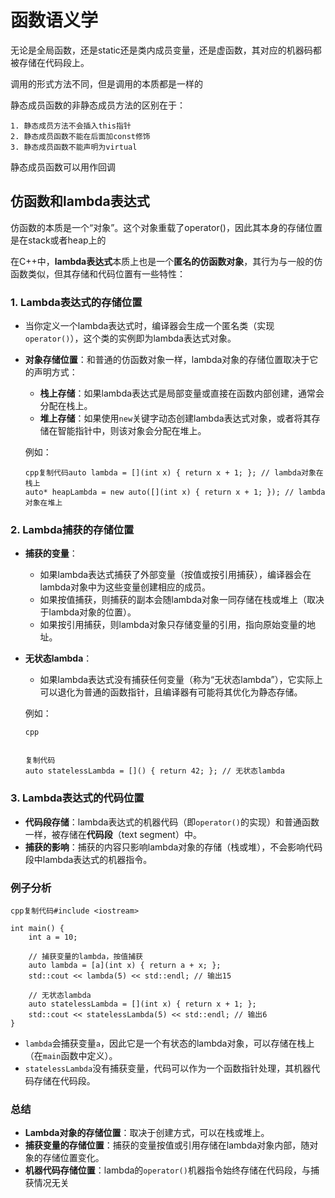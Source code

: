 # 函数语义学

无论是全局函数，还是static还是类内成员变量，还是虚函数，其对应的机器码都被存储在代码段上。

调用的形式方法不同，但是调用的本质都是一样的

静态成员函数的非静态成员方法的区别在于：

	1. 静态成员方法不会插入this指针
	2. 静态成员函数不能在后面加const修饰
	3. 静态成员函数不能声明为virtual

静态成员函数可以用作回调

## 仿函数和lambda表达式

仿函数的本质是一个“对象”。这个对象重载了operator()，因此其本身的存储位置是在stack或者heap上的



在C++中，**lambda表达式**本质上也是一个**匿名的仿函数对象**，其行为与一般的仿函数类似，但其存储和代码位置有一些特性：

### 1. Lambda表达式的存储位置

- 当你定义一个lambda表达式时，编译器会生成一个匿名类（实现`operator()`），这个类的实例即为lambda表达式对象。

- **对象存储位置**：和普通的仿函数对象一样，lambda对象的存储位置取决于它的声明方式：

  - **栈上存储**：如果lambda表达式是局部变量或直接在函数内部创建，通常会分配在栈上。
  - **堆上存储**：如果使用`new`关键字动态创建lambda表达式对象，或者将其存储在智能指针中，则该对象会分配在堆上。

  例如：

  ```
  cpp复制代码auto lambda = [](int x) { return x + 1; }; // lambda对象在栈上
  auto* heapLambda = new auto([](int x) { return x + 1; }); // lambda对象在堆上
  ```

### 2. Lambda捕获的存储位置

- **捕获的变量**：

  - 如果lambda表达式捕获了外部变量（按值或按引用捕获），编译器会在lambda对象中为这些变量创建相应的成员。
  - 如果按值捕获，则捕获的副本会随lambda对象一同存储在栈或堆上（取决于lambda对象的位置）。
  - 如果按引用捕获，则lambda对象只存储变量的引用，指向原始变量的地址。

- **无状态lambda**：

  - 如果lambda表达式没有捕获任何变量（称为“无状态lambda”），它实际上可以退化为普通的函数指针，且编译器有可能将其优化为静态存储。

  例如：

  ```
  cpp
  
  
  复制代码
  auto statelessLambda = []() { return 42; }; // 无状态lambda
  ```

### 3. Lambda表达式的代码位置

- **代码段存储**：lambda表达式的机器代码（即`operator()`的实现）和普通函数一样，被存储在**代码段**（text segment）中。
- **捕获的影响**：捕获的内容只影响lambda对象的存储（栈或堆），不会影响代码段中lambda表达式的机器指令。

### 例子分析

```
cpp复制代码#include <iostream>

int main() {
    int a = 10;

    // 捕获变量的lambda，按值捕获
    auto lambda = [a](int x) { return a + x; };
    std::cout << lambda(5) << std::endl; // 输出15

    // 无状态lambda
    auto statelessLambda = [](int x) { return x + 1; };
    std::cout << statelessLambda(5) << std::endl; // 输出6
}
```

- `lambda`会捕获变量`a`，因此它是一个有状态的lambda对象，可以存储在栈上（在`main`函数中定义）。
- `statelessLambda`没有捕获变量，代码可以作为一个函数指针处理，其机器代码存储在代码段。

### 总结

- **Lambda对象的存储位置**：取决于创建方式，可以在栈或堆上。
- **捕获变量的存储位置**：捕获的变量按值或引用存储在lambda对象内部，随对象的存储位置变化。
- **机器代码存储位置**：lambda的`operator()`机器指令始终存储在代码段，与捕获情况无关

